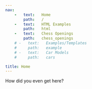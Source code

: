 ```yaml
---
nav:
    -   text:   Home
        path:   /
    -   text:   HTML Examples
        path:   html
    -   text:   Chess Openings
        path:   chess_openings
    # -   text:   Examples/Templates
    #     path:   example
    # -   text:   Car Models
    #     path:   cars

title: Home
---
```

How did you even get here?